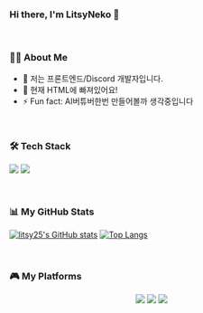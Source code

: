 ### Hi there, I'm LitsyNeko 👋

<br>

### 🙋‍♂️ About Me
- 🔭 저는 프론트엔드/Discord 개발자입니다.
- 🌱 현재 HTML에 빠져있어요!
- ⚡ Fun fact: AI버튜버한번 만들어볼까 생각중입니다

<br>

### 🛠️ Tech Stack
<p>
  <img src="https://img.shields.io/badge/JavaScript-F7DF1E?style=for-the-badge&logo=javascript&logoColor=black"/>
  <img src="https://img.shields.io/badge/React-61DAFB?style=for-the-badge&logo=react&logoColor=black"/>
</p>

<br>

### 📊 My GitHub Stats
[![litsy25's GitHub stats](https://github-readme-stats.vercel.app/api?username=litsyneko&show_icons=true&theme=radical)](https://github.com/anuraghazra/github-readme-stats)
[![Top Langs](https://github-readme-stats.vercel.app/api/top-langs/?username=litsyneko&layout=compact&theme=radical)](https://github.com/anuraghazra/github-readme-stats)

<br>

### 🎮 My Platforms
<p align="center">
  <a href="https://www.youtube.com/@LitsyNeko"><img src="https://img.shields.io/badge/YouTube-FF0000?style=for-the-badge&logo=youtube&logoColor=white"/></a>
  <a href="https://www.youtube.com/@LitsyNeko"><img src="https://yt-subs.vercel.app/api/youtube-subscribers?id=UCa-f4Dk_wT50lsj0a2vjV_A&style=for-the-badge&label=Subscribers"/></a>
  <a href="https://chzzk.naver.com/fa37cfc2b6a481c9778a637c8455f183"><img src="https://img.shields.io/badge/Chzzk-9146FF?style=for-the-badge&logo=chzzk&logoColor=white"/></a>
  
</p>
